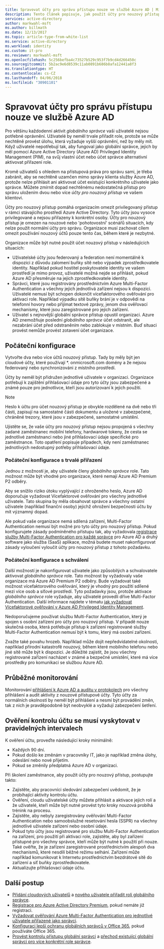 ```yaml
---
title: Spravovat účty pro správu přístupu nouze ve službě Azure AD | Microsoft Docs
description: Tento článek popisuje, jak použít účty pro nouzový přístup umožňující organizacím omezit privilegovaný přístup v rámci stávajícího prostředí Azure Active Directory.
services: active-directory
author: markwahl-msft
ms.author: billmath
ms.date: 12/13/2017
ms.topic: article-type-from-white-list
ms.service: active-directory
ms.workload: identity
ms.custom: it-pro
ms.reviewer: markwahl-msft
ms.openlocfilehash: 5c256befba4c73527b529c953f7b9cd4d266450c
ms.sourcegitcommit: 5b2ac9e6d8539c11ab0891b686b8afa12441a8f3
ms.translationtype: HT
ms.contentlocale: cs-CZ
ms.lasthandoff: 04/06/2018
ms.locfileid: "30901101"
---
```

# <a name="manage-emergency-access-administrative-accounts-in-azure-ad"></a>Spravovat účty pro správu přístupu nouze ve službě Azure AD 

Pro většinu každodenní aktivit *globálního správce* vaši uživatelé nejsou potřebné oprávnění. Uživatelé by neměl trvale přiřadit role, protože se může nechtěně provést úlohu, která vyžaduje vyšší oprávnění, než by měly mít. Když uživatelé nepotřebují tak, aby fungoval jako globální správce, jejich by měl pomocí Azure Active Directory (Azure AD) Privileged Identity Management (PIM), na svůj vlastní účet nebo účet správce alternativní aktivovat přiřazení role.

Kromě uživatelů s ohledem na přístupová práva pro správu sami, je třeba zabránit, aby se nechtěně uzamčen mimo správy klienta služby Azure AD, protože nelze přihlásit ani aktivovat účet existující konkrétního uživatele jako správce. Můžete zmírnit dopad nechtěnému nedostatečná přístup pro správu uložením dvou nebo více *účty pro nouzový přístup* ve vašem klientovi.

Účty pro nouzový přístup pomáhá organizacím omezit privilegovaný přístup v rámci stávajícího prostředí Azure Active Directory. Tyto účty jsou vysoce privilegované a nejsou přiřazeny k konkrétní osoby. Účty pro nouzový přístup je omezen na nouzové nebo 'pohotovostní' scénářů situacích, kdy nelze použít normální účty pro správu. Organizace musí zachovat cílem omezit používání nouzový účtů pouze tento čas, během které je nezbytné.

Organizace může být nutné použít účet nouzový přístup v následujících situacích:

 - Uživatelské účty jsou federovaný a federation není momentálně k dispozici z důvodu zalomení buňky sítě nebo výpadek zprostředkovatele identity. Například pokud hostitel poskytovatele identity ve vašem prostředí je mimo provoz, uživatelé možná nejde se přihlásit, pokud Azure AD přesměruje na jejich zprostředkovatele identity. 
 - Správci, které jsou registrovány prostřednictvím Azure Multi-Factor Authentication a všechny jejich jednotlivá zařízení nejsou k dispozici. Uživatelé nemusí být schopen dokončit vícefaktorového ověřování pro aktivaci role. Například výpadku sítě buňky brání je v odpovědi na telefonní hovory nebo přijímat textové zprávy, jenom dva ověřovací mechanismy, které jsou zaregistrované pro jejich zařízení. 
 - Uživatel s nejnovější globální správce přístup opustil organizaci. Azure AD znemožňuje poslední *globálního správce* účet odstranit, ale nezabrání účet před odstraněním nebo zablokuje v místním. Buď situaci provést nemůže provést zotavení účet organizace.

## <a name="initial-configuration"></a>Počáteční konfigurace

Vytvořte dva nebo více účtů nouzový přístup. Tady by měly být jen cloudové účty, které používají \*. onmicrosoft.com domény a že nejsou federovaný nebo synchronizováni z místního prostředí. 

Účty by neměl být přidružen jednotlivé uživatele v organizaci. Organizace potřebují k zajištění přihlašovací údaje pro tyto účty jsou zabezpečené a známé pouze pro jednotlivce, kteří jsou autorizovaní k jejich použití. 

> [!NOTE]
> Heslo k účtu pro účet nouzový přístup je obvykle rozdělené na dvě nebo tři části, zapisují na samostatné části dokumentu a uložené v zabezpečené, chráněné trezory, které jsou v zabezpečené, samostatné umístění. 
>
> Ujistěte se, že vaše účty pro nouzový přístup nejsou propojená s všechny zadané zaměstnanec mobilní telefony, hardwarové tokeny, že cesta se jednotlivé zaměstnanci nebo jiné přihlašovací údaje specifické pro zaměstnance. Toto opatření popisuje případech, kdy není zaměstnanec jednotlivých nedostupný potřeby přihlašovací údaje. 

### <a name="initial-configuration-with-permanent-assignments"></a>Počáteční konfigurace s trvalé přiřazení

Jednou z možností je, aby uživatele členy *globálního správce* role. Tato možnost může být vhodné pro organizace, které nemají Azure AD Premium P2 odběry.

Aby se snížilo riziko útoku vyplývající z ohroženého heslo, Azure AD doporučuje vyžadovat Vícefaktorové ověřování pro všechny jednotlivé uživatele. Tato skupina by měla obsahovat správce a všechny ostatní uživatele (například finanční osoby) jejichž ohrožení bezpečnosti účtu by mít významný dopad. 

Ale pokud vaše organizace nemá sdílená zařízení, Multi-Factor Authentication nemusí být možné pro tyto účty pro nouzový přístup. Pokud konfigurujete zásady podmíněného přístupu tak, aby vyžadovala [registrace služby Multi-Factor Authentication pro každé správce](https://docs.microsoft.com/azure/multi-factor-authentication/multi-factor-authentication-get-started-user-states) pro Azure AD a druhý software jako služba (SaaS) aplikace, možná budete muset nakonfigurovat zásady vyloučení vyloučit účty pro nouzový přístup z tohoto požadavku.

### <a name="initial-configuration-with-approvals"></a>Počáteční konfigurace s schválení

Další možností je nakonfigurovat uživatele jako způsobilých a schvalovatele aktivovat *globálního správce* role. Tato možnost by vyžadovaly vaše organizace má Azure AD Premium P2 odběry. Bude vyžadovat také možnost vícefaktorového ověřování, který je vhodný pro použití sdílené mezi více osob a síťové prostředí. Tyto požadavky jsou, protože aktivace *globálního správce* role vyžaduje, aby uživatelé provedli dříve Multi-Factor Authentication. Další informace najdete v tématu [jak vyžadovat Vícefaktorové ověřování v Azure AD Privileged Identity Management](https://docs.microsoft.com/azure/active-directory/active-directory-privileged-identity-management-how-to-require-mfa).

Nedoporučujeme používat službu Multi-Factor Authentication, který je spojen s osobní zařízení pro účty pro nouzový přístup. V případě nouze skutečná osoba, která potřebuje přístup k zařízení registrované služby Multi-Factor Authentication nemusí být k tomu, který má osobní zařízení. 

Zvažte také povahu hrozeb. Například může dojít nepředvídatelné okolnosti, například přírodní katastrofě nouzový, během které mobilního telefonu nebo jiné sítě může být k dispozici. Je důležité zajistit, že jsou všechny registrované zařízení nacházet v známé a bezpečné umístění, které má více prostředky pro komunikaci se službou Azure AD.

## <a name="ongoing-monitoring"></a>Průběžné monitorování

Monitorování [přihlášení k Azure AD a auditu v protokolech](https://docs.microsoft.com/azure/active-directory/active-directory-reporting-activity-sign-ins) pro všechny přihlášení a audit aktivity z nouzové přístupové účty. Tyto účty za normálních okolností by neměl být přihlášení a nesmí být provádění změn, tak z nich je pravděpodobně být neobvyklé a vyžadují zabezpečení šetření.

## <a name="account-check-validation-must-occur-at-regular-intervals"></a>Ověření kontrolu účtu se musí vyskytovat v pravidelných intervalech

K ověření účtu, proveďte následující kroky minimálně:
- Každých 90 dní.
- Pokud došlo ke změnám v pracovníky IT, jako je například změna úlohy, odeslání nebo nové přijetím.
- Pokud se změnily předplatná Azure AD v organizaci.

Při školení zaměstnance, aby použít účty pro nouzový přístup, postupujte takto:

* Zajistěte, aby pracovníci sledování zabezpečení uvědomit, že je probíhající aktivity kontrolu účtu.
* Ověření, cloudu uživatelské účty můžete přihlásit a aktivace jejich rolí a že uživatelé, kteří může být nutné provést tyto kroky nouzová probíhá trénink na procesu.
* Zajistěte, aby nebyly zaregistrovány ověřování Multi-Factor Authentication nebo samoobslužné resetování hesla (SSPR) na všechny jednotlivé uživatele zařízení nebo osobní údaje. 
* Pokud tyto účty jsou registrované pro službu Multi-Factor Authentication na zařízení, pro použití při aktivaci role, zajistěte, aby byl zařízení přístupné pro všechny správce, kteří může být nutné k použití při nouze. Také ověřte, že je zařízení zaregistrované prostřednictvím alespoň dva mechanismů, které nesdílí běžné režimu selhání. Zařízení může například komunikovat k Internetu prostřednictvím bezdrátové sítě do zařízení a síť buňky zprostředkovatele.
* Aktualizujte přihlašovací údaje účtu.

## <a name="next-steps"></a>Další postup
- [Přidání cloudových uživatelů](add-users-azure-active-directory.md) a [nového uživatele přiřadit roli globálního správce](active-directory-users-assign-role-azure-portal.md).
- [Registrace pro Azure Active Directory Premium](active-directory-get-started-premium.md), pokud nemáte již registraci.
- [Vyžadovat ověřování Azure Multi-Factor Authentication pro jednotlivé uživatele přiřazené jako správci](https://docs.microsoft.com/azure/multi-factor-authentication/multi-factor-authentication-get-started-user-states).
- [Konfiguraci lepší ochranu globálních správců v Office 365](https://support.office.com/article/Protect-your-Office-365-global-administrator-accounts-6b4ded77-ac8d-42ed-8606-c014fd947560), pokud používáte Office 365.
- [Provést kontrolu přístupu globální správci](active-directory-privileged-identity-management-how-to-start-security-review.md) a [přechod existující globální správci pro více konkrétní role správce](active-directory-assign-admin-roles-azure-portal.md).


